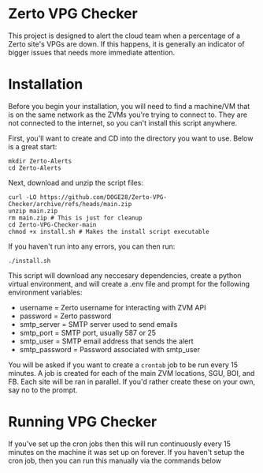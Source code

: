 # Zerto VPG Checker

This project is designed to alert the cloud team when a percentage of a Zerto site's VPGs are down. If this happens, it is generally an indicator of bigger issues that needs more immediate attention.

# Installation

Before you begin your installation, you will need to find a machine/VM that is on the same network as the ZVMs you're trying to connect to. They are not connected to the internet, so you can't install this script anywhere.

First, you'll want to create and CD into the directory you want to use. Below is a great start:
```
mkdir Zerto-Alerts
cd Zerto-Alerts
```

Next, download and unzip the script files:
```
curl -LO https://github.com/DOGE28/Zerto-VPG-Checker/archive/refs/heads/main.zip
unzip main.zip
rm main.zip # This is just for cleanup
cd Zerto-VPG-Checker-main
chmod +x install.sh # Makes the install script executable
```
If you haven't run into any errors, you can then run:
```
./install.sh
```
This script will download any neccesary dependencies, create a python virtual environment, and will create a .env file and prompt for the following environment variables:

* username = Zerto username for interacting with ZVM API
* password = Zerto password
* smtp_server = SMTP server used to send emails
* smtp_port = SMTP port, usually 587 or 25
* smtp_user = SMTP email address that sends the alert
* smtp_password = Password associated with smtp_user


 You will be asked if you want to create a `crontab` job to be run every 15 minutes. A job is created for each of the main ZVM locations, SGU, BOI, and FB. Each site will be ran in parallel. If you'd rather create these on your own, say no to the prompt.

# Running VPG Checker

If you've set up the cron jobs then this will run continuously every 15 minutes on the machine it was set up on forever. If you haven't setup the cron job, then you can run this manually via the commands below

```

```
